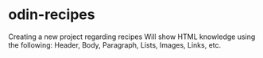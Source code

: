 # odin-recipes
Creating a new project regarding recipes
Will show HTML knowledge using the following:
Header, Body, Paragraph, Lists, Images, Links, etc.